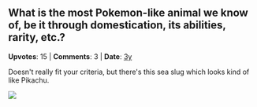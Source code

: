 ## What is the most Pokemon-like animal we know of, be it through domestication, its abilities, rarity, etc.?
    
**Upvotes**: 15 | **Comments**: 3 | **Date**: [3y](https://www.quora.com/What-is-the-most-Pokemon-like-animal-we-know-of-be-it-through-domestication-its-abilities-rarity-etc/answer/Gary-Meaney)

Doesn't really fit your criteria, but there's this sea slug which looks kind of like Pikachu.

![](https://qph.fs.quoracdn.net/main-qimg-02fff9116c7091dc3c3cfc5b06789c82-lq)

